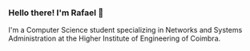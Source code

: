 ### Hello there! I'm Rafael 👋

I'm a Computer Science student specializing in Networks and Systems Administration at the Higher Institute of Engineering of Coimbra.


